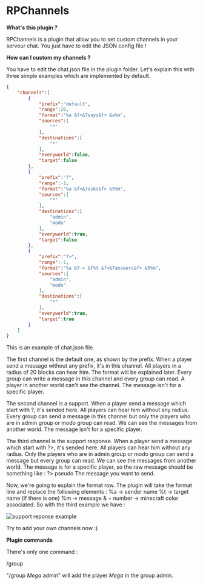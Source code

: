 # RPChannels

**What's this plugin ?**

RPChannels is a plugin that allow you to set custom channels in your serveur chat. You just have to edit the JSON config file !

**How can I custom my channels ?**

You have to edit the chat.json file in the plugin folder.
Let's explain this with three simple examples which are implemented by default.

```json
{
	"channels":[
		{
			"prefix":"default",
			"range":20,
			"format":"%a &f<&7says&f> &a%m",
			"sources":[
				"*"
			],
			"destinations":[
				"*"
			],
			"everyworld":false,
			"target":false
		},
		{
			"prefix":"?",
			"range":-1,
			"format":"%a &f<&7asks&f> &5%m",
			"sources":[
				"*"
			],
			"destinations":[
				"admin",
				"modo"
			],
			"everyworld":true,
			"target":false
		},
		{
			"prefix":"?>",
			"range":-1,
			"format":"%a &7-> &f%t &f<&7answers&f> &5%m",
			"sources":[
				"admin",
				"modo"
			],
			"destinations":[
				"*"
			],
			"everyworld":true,
			"target":true
		}
	]
}
```

This is an example of chat.json file.

The first channel is the default one, as shown by the prefix.
When a player send a message without any prefix, it's in this channel.
All players in a radius of 20 blocks can hear him.
The format will be explained later.
Every group can write a message in this channel and every group can read.
A player in another world can't see the channel.
The message isn't for a specific player.

The second channel is a support.
When a player send a message which start with ?, it's sended here.
All players can hear him without any radius.
Every group can send a message in this channel but only the players who are in admin group or modo group can read.
We can see the messages from another world.
The message isn't for a specific player.

The third channel is the support response.
When a player send a message which start with ?>, it's sended here.
All players can hear him without any radius.
Only the players who are in admin group or modo group can send a message but every group can read.
We can see the messages from another world.
The message is for a specific player, so the raw message should be something like : ?> pseudo The message you want to send.

Now, we're going to explain the format row.
The plugin will take the format line and replace the following elements :
%a -> sender name
%t -> target name (if there is one)
%m -> message
& + number -> minecraft color associated.
So with the third example we have :

![support reponse example](https://image.prntscr.com/image/5vB0WGNYTja3uVjmV-tscg.png)

Try to add your own channels now :)

**Plugin commands**

There's only one command :

/group <Player> <Group>

"/group _Mega_ admin" will add the player _Mega_ in the group admin.